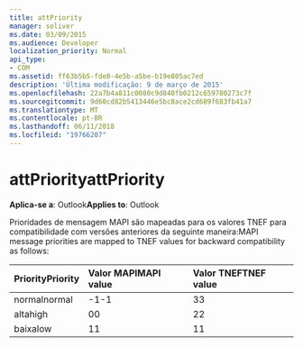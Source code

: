 ```yaml
---
title: attPriority
manager: soliver
ms.date: 03/09/2015
ms.audience: Developer
localization_priority: Normal
api_type:
- COM
ms.assetid: ff63b5b5-fde8-4e5b-a5be-b19e805ac7ed
description: 'Última modificação: 9 de março de 2015'
ms.openlocfilehash: 22a7b4a811c0080c9d840fb0212c659780273c7f
ms.sourcegitcommit: 9d60cd82b5413446e5bc8ace2cd689f683fb41a7
ms.translationtype: MT
ms.contentlocale: pt-BR
ms.lasthandoff: 06/11/2018
ms.locfileid: "19766207"
---
```

# <a name="attpriority"></a><span data-ttu-id="1a182-103">attPriority</span><span class="sxs-lookup"><span data-stu-id="1a182-103">attPriority</span></span>

  
  
<span data-ttu-id="1a182-104">**Aplica-se a**: Outlook</span><span class="sxs-lookup"><span data-stu-id="1a182-104">**Applies to**: Outlook</span></span> 
  
<span data-ttu-id="1a182-105">Prioridades de mensagem MAPI são mapeadas para os valores TNEF para compatibilidade com versões anteriores da seguinte maneira:</span><span class="sxs-lookup"><span data-stu-id="1a182-105">MAPI message priorities are mapped to TNEF values for backward compatibility as follows:</span></span>
  
|<span data-ttu-id="1a182-106">**Priority**</span><span class="sxs-lookup"><span data-stu-id="1a182-106">**Priority**</span></span>|<span data-ttu-id="1a182-107">**Valor MAPI**</span><span class="sxs-lookup"><span data-stu-id="1a182-107">**MAPI value**</span></span>|<span data-ttu-id="1a182-108">**Valor TNEF**</span><span class="sxs-lookup"><span data-stu-id="1a182-108">**TNEF value**</span></span>|
|:-----|:-----|:-----|
|<span data-ttu-id="1a182-109">normal</span><span class="sxs-lookup"><span data-stu-id="1a182-109">normal</span></span>  <br/> |<span data-ttu-id="1a182-110">-1</span><span class="sxs-lookup"><span data-stu-id="1a182-110">-1</span></span>  <br/> |<span data-ttu-id="1a182-111">3</span><span class="sxs-lookup"><span data-stu-id="1a182-111">3</span></span>  <br/> |
|<span data-ttu-id="1a182-112">alta</span><span class="sxs-lookup"><span data-stu-id="1a182-112">high</span></span>  <br/> |<span data-ttu-id="1a182-113">0</span><span class="sxs-lookup"><span data-stu-id="1a182-113">0</span></span>  <br/> |<span data-ttu-id="1a182-114">2</span><span class="sxs-lookup"><span data-stu-id="1a182-114">2</span></span>  <br/> |
|<span data-ttu-id="1a182-115">baixa</span><span class="sxs-lookup"><span data-stu-id="1a182-115">low</span></span>  <br/> |<span data-ttu-id="1a182-116">1</span><span class="sxs-lookup"><span data-stu-id="1a182-116">1</span></span>  <br/> |<span data-ttu-id="1a182-117">1</span><span class="sxs-lookup"><span data-stu-id="1a182-117">1</span></span>  <br/> |
   

